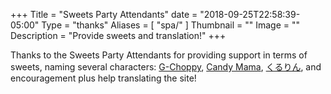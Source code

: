 +++
Title = "Sweets Party Attendants"
date = "2018-09-25T22:58:39-05:00"
Type = "thanks"
Aliases = [
    "spa/"
]
Thumbnail = ""
Image = ""
Description = "Provide sweets and translation!"
+++

Thanks to the Sweets Party Attendants for providing support in terms of sweets,
naming several characters: [G-Choppy](/w/gc), [Candy Mama](/candy/),
[くるりん](/w/rg), and encouragement plus help translating the site!
